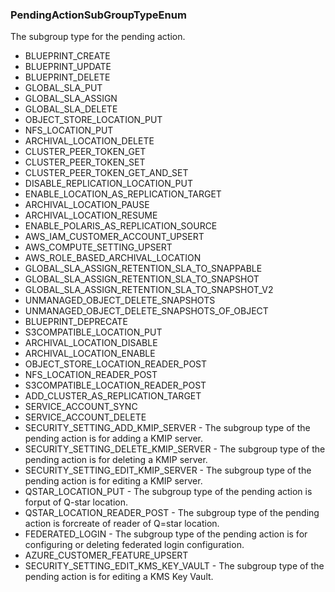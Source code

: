 ### PendingActionSubGroupTypeEnum
The subgroup type for the pending action.

- BLUEPRINT_CREATE
- BLUEPRINT_UPDATE
- BLUEPRINT_DELETE
- GLOBAL_SLA_PUT
- GLOBAL_SLA_ASSIGN
- GLOBAL_SLA_DELETE
- OBJECT_STORE_LOCATION_PUT
- NFS_LOCATION_PUT
- ARCHIVAL_LOCATION_DELETE
- CLUSTER_PEER_TOKEN_GET
- CLUSTER_PEER_TOKEN_SET
- CLUSTER_PEER_TOKEN_GET_AND_SET
- DISABLE_REPLICATION_LOCATION_PUT
- ENABLE_LOCATION_AS_REPLICATION_TARGET
- ARCHIVAL_LOCATION_PAUSE
- ARCHIVAL_LOCATION_RESUME
- ENABLE_POLARIS_AS_REPLICATION_SOURCE
- AWS_IAM_CUSTOMER_ACCOUNT_UPSERT
- AWS_COMPUTE_SETTING_UPSERT
- AWS_ROLE_BASED_ARCHIVAL_LOCATION
- GLOBAL_SLA_ASSIGN_RETENTION_SLA_TO_SNAPPABLE
- GLOBAL_SLA_ASSIGN_RETENTION_SLA_TO_SNAPSHOT
- GLOBAL_SLA_ASSIGN_RETENTION_SLA_TO_SNAPSHOT_V2
- UNMANAGED_OBJECT_DELETE_SNAPSHOTS
- UNMANAGED_OBJECT_DELETE_SNAPSHOTS_OF_OBJECT
- BLUEPRINT_DEPRECATE
- S3COMPATIBLE_LOCATION_PUT
- ARCHIVAL_LOCATION_DISABLE
- ARCHIVAL_LOCATION_ENABLE
- OBJECT_STORE_LOCATION_READER_POST
- NFS_LOCATION_READER_POST
- S3COMPATIBLE_LOCATION_READER_POST
- ADD_CLUSTER_AS_REPLICATION_TARGET
- SERVICE_ACCOUNT_SYNC
- SERVICE_ACCOUNT_DELETE
- SECURITY_SETTING_ADD_KMIP_SERVER - The subgroup type of the pending action is for adding a KMIP server.
- SECURITY_SETTING_DELETE_KMIP_SERVER - The subgroup type of the pending action is for deleting a KMIP server.
- SECURITY_SETTING_EDIT_KMIP_SERVER - The subgroup type of the pending action is for editing a KMIP server.
- QSTAR_LOCATION_PUT - The subgroup type of the pending action is forput of Q-star location.
- QSTAR_LOCATION_READER_POST - The subgroup type of the pending action is forcreate of reader of Q=star location.
- FEDERATED_LOGIN - The subgroup type of the pending action is for configuring or deleting federated login configuration.
- AZURE_CUSTOMER_FEATURE_UPSERT
- SECURITY_SETTING_EDIT_KMS_KEY_VAULT - The subgroup type of the pending action is for editing a KMS Key Vault.
